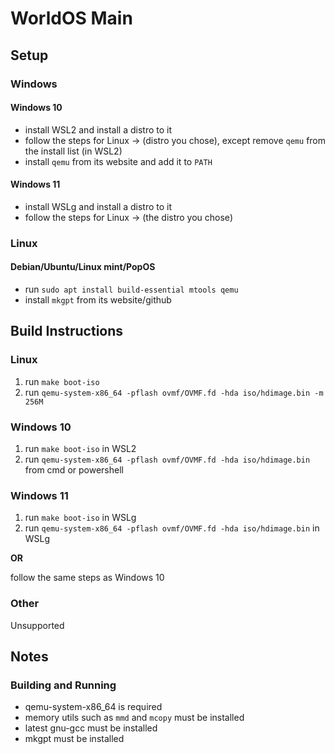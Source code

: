 # WorldOS Main

## Setup

### Windows

#### Windows 10

- install WSL2 and install a distro to it
- follow the steps for Linux -> (distro you chose), except remove `qemu` from the install list (in WSL2)
- install `qemu` from its website and add it to `PATH`

#### Windows 11

- install WSLg and install a distro to it
- follow the steps for Linux -> (the distro you chose)

### Linux

#### Debian/Ubuntu/Linux mint/PopOS

- run `sudo apt install build-essential mtools qemu`
- install `mkgpt` from its website/github

## Build Instructions

### Linux

1. run `make boot-iso`
2. run `qemu-system-x86_64 -pflash ovmf/OVMF.fd -hda iso/hdimage.bin -m 256M`

### Windows 10

1. run `make boot-iso` in WSL2
2. run `qemu-system-x86_64 -pflash ovmf/OVMF.fd -hda iso/hdimage.bin` from cmd or powershell

### Windows 11

1. run `make boot-iso` in WSLg
2. run `qemu-system-x86_64 -pflash ovmf/OVMF.fd -hda iso/hdimage.bin` in WSLg

**OR**

follow the same steps as Windows 10

### Other

Unsupported

## Notes

### Building and Running

- qemu-system-x86_64 is required
- memory utils such as `mmd` and `mcopy` must be installed
- latest gnu-gcc must be installed
- mkgpt must be installed